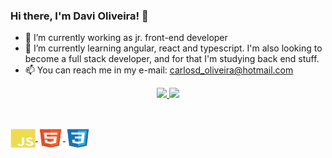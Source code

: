 ### Hi there, I'm Davi Oliveira! 👋

- 🔭 I’m currently working as jr. front-end developer
- 🌱 I’m currently learning angular, react and typescript. I'm also looking to become a full stack developer, and for that I'm studying back end stuff.
- 📫 You can reach me in my e-mail: carlosd_oliveira@hotmail.com

<div align="center">
  <a href="https://github.com/Deivz">
  <img height="180em" src="https://github-readme-stats.vercel.app/api?username=Deivz&show_icons=true&theme=dark&include_all_commits=true&count_private=true"/>
  <img height="180em" src="https://github-readme-stats.vercel.app/api/top-langs/?username=Deivz&layout=compact&langs_count=7&theme=dark"/>
</div>
  
   ##
  
  <div style="display: inline_block"><br>
  <img align="center" alt="Deivz-Js" height="30" width="40" src="https://raw.githubusercontent.com/devicons/devicon/master/icons/javascript/javascript-plain.svg">
  <img align="center" alt="Deivz-HTML" height="30" width="40" src="https://raw.githubusercontent.com/devicons/devicon/master/icons/html5/html5-original.svg">
  <img align="center" alt="Deivz-CSS" height="30" width="40" src="https://raw.githubusercontent.com/devicons/devicon/master/icons/css3/css3-original.svg">
</div>
  
  ##
